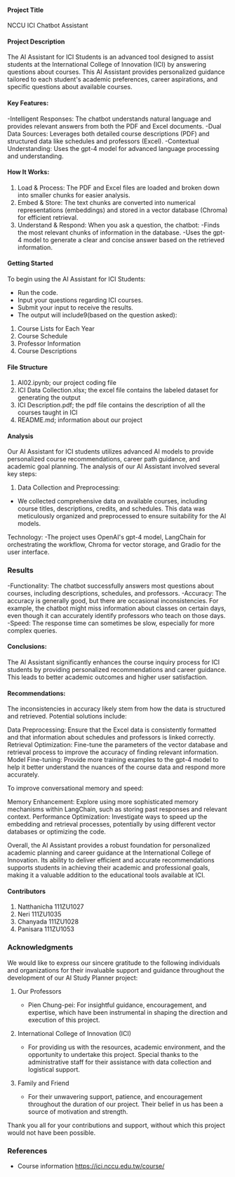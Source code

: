 #### Project Title
NCCU ICI Chatbot Assistant
#### Project Description
The AI Assistant for ICI Students is an advanced tool designed to assist students at the International College of Innovation (ICI) by answering questions about courses. This AI Assistant provides personalized guidance tailored to each student's academic preferences, career aspirations, and specific questions about available courses.

#### Key Features:
-Intelligent Responses: The chatbot understands natural language and provides relevant answers from both the PDF and Excel documents.
-Dual Data Sources: Leverages both detailed course descriptions (PDF) and structured data like schedules and professors (Excel).
-Contextual Understanding: Uses the gpt-4 model for advanced language processing and understanding.

#### How It Works:
1. Load & Process: The PDF and Excel files are loaded and broken down into smaller chunks for easier analysis.
2. Embed & Store: The text chunks are converted into numerical representations (embeddings) and stored in a vector database (Chroma) for efficient retrieval.
3. Understand & Respond: When you ask a question, the chatbot:
   -Finds the most relevant chunks of information in the database.
   -Uses the gpt-4 model to generate a clear and concise answer based on the retrieved information.

#### Getting Started
To begin using the AI Assistant for ICI Students:

- Run the code.
- Input your questions regarding ICI courses.
- Submit your input to receive the results.
- The output will include9(based on the question asked):
1. Course Lists for Each Year
2. Course Schedule
3. Professor Information
4. Course Descriptions

#### File Structure
1. AI02.ipynb;  our project coding file
2. ICI Data Collection.xlsx; the excel file contains the labeled dataset for generating the output
3. ICI Description.pdf; the pdf file contains the description of all the courses taught in ICI
4. README.md; information about our project

#### Analysis
Our AI Assistant for ICI students utilizes advanced AI models to provide personalized course recommendations, career path guidance, and academic goal planning. The analysis of our AI Assistant involved several key steps:

1. Data Collection and Preprocessing:

- We collected comprehensive data on available courses, including course titles, descriptions, credits, and schedules.
This data was meticulously organized and preprocessed to ensure suitability for the AI models.

Technology:
-The project uses OpenAI's gpt-4 model, LangChain for orchestrating the workflow, Chroma for vector storage, and Gradio for the user interface.

### Results

-Functionality: The chatbot successfully answers most questions about courses, including descriptions, schedules, and professors.
-Accuracy: The accuracy is generally good, but there are occasional inconsistencies. For example, the chatbot might miss information about classes on certain days, even though it can accurately identify professors who teach on those days.
-Speed: The response time can sometimes be slow, especially for more complex queries.

#### Conclusions:

The AI Assistant significantly enhances the course inquiry process for ICI students by providing personalized recommendations and career guidance. This leads to better academic outcomes and higher user satisfaction.

#### Recommendations:

The inconsistencies in accuracy likely stem from how the data is structured and retrieved. Potential solutions include:

Data Preprocessing: Ensure that the Excel data is consistently formatted and that information about schedules and professors is linked correctly.
Retrieval Optimization: Fine-tune the parameters of the vector database and retrieval process to improve the accuracy of finding relevant information.
Model Fine-tuning: Provide more training examples to the gpt-4 model to help it better understand the nuances of the course data and respond more accurately.

To improve conversational memory and speed:

Memory Enhancement: Explore using more sophisticated memory mechanisms within LangChain, such as storing past responses and relevant context.
Performance Optimization: Investigate ways to speed up the embedding and retrieval processes, potentially by using different vector databases or optimizing the code.

Overall, the AI Assistant provides a robust foundation for personalized academic planning and career guidance at the International College of Innovation. Its ability to deliver efficient and accurate recommendations supports students in achieving their academic and professional goals, making it a valuable addition to the educational tools available at ICI.


#### Contributors
1. Natthanicha 111ZU1027
2. Neri 111ZU1035
3. Chanyada 111ZU1028
4. Panisara 111ZU1053

### Acknowledgments

We would like to express our sincere gratitude to the following individuals and organizations for their invaluable support and guidance throughout the development of our AI Study Planner project:

1. Our Professors 
   - Pien Chung-pei: For insightful guidance, encouragement, and expertise, which have been instrumental in shaping the direction and execution of this project.

2. International College of Innovation (ICI)
   - For providing us with the resources, academic environment, and the opportunity to undertake this project. Special thanks to the administrative staff for their assistance with data collection and logistical support.

3. Family and Friend
   - For their unwavering support, patience, and encouragement throughout the duration of our project. Their belief in us has been a source of motivation and strength.

Thank you all for your contributions and support, without which this project would not have been possible.

### References
- Course information
https://ici.nccu.edu.tw/course/






